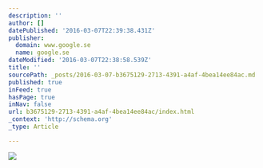 ```yaml
---
description: ''
author: []
datePublished: '2016-03-07T22:39:38.431Z'
publisher:
  domain: www.google.se
  name: google.se
dateModified: '2016-03-07T22:38:58.539Z'
title: ''
sourcePath: _posts/2016-03-07-b3675129-2713-4391-a4af-4bea14ee84ac.md
published: true
inFeed: true
hasPage: true
inNav: false
url: b3675129-2713-4391-a4af-4bea14ee84ac/index.html
_context: 'http://schema.org'
_type: Article

---
```

![](https://www.twinsy.no/wp-content/uploads/2013/11/polarbear.jpg)